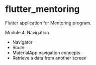 # flutter_mentoring

Flutter application for Mentoring program.

Module 4. Navigation

- Navigator
- Route
- MaterialApp navigation concepts
- Retrieve a data from another screen
